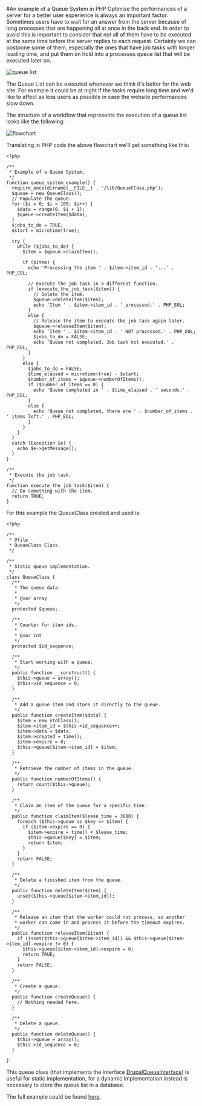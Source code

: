 #An example of a Queue System in PHP
Optimise the performances of a server for a better user experience is always an important factor. Sometimes users have to wait for an answer from the server because of long processes that are happening all at once in the back end.
In order to avoid this is important to consider that not all of them have to be executed at the same time before the server replies to each request. Certainly we can postpone some of them, especially the ones that have job tasks with longer loading time, and put them on hold into a processes queue list that will be executed later on.

![queue list](https://raw.githubusercontent.com/geberele/php-queue-system/master/images/queue_list.png)

The Queue List can be executed whenever we think it's better for the web site. For example it could be at night if the tasks require long time and we'd like to affect as less users as possible in case the website performances slow down.

The structure of a workflow that represents the execution of a queue list looks like the following:

![flowchart](https://raw.githubusercontent.com/geberele/php-queue-system/master/images/flowchart.png)

Translating in PHP code the above flowchart we'll get something like this:

```
<?php

/**
 * Example of a Queue System.
 */
function queue_system_example() {
  require_once(dirname(__FILE__) . '/lib/QueueClass.php');
  $queue = new QueueClass();
  // Populate the queue.
  for ($i = 0; $i < 100; $i++) {
    $data = range(0, $i + 1);
    $queue->createItem($data);
  }
  $jobs_to_do = TRUE;
  $start = microtime(true);

  try {
    while ($jobs_to_do) {
      $item = $queue->claimItem();

      if ($item) {
        echo 'Processing the item ' . $item->item_id . '...' . PHP_EOL;

        // Execute the job task in a different function.
        if (execute_the_job_task($item)) {
          // Delete the item.
          $queue->deleteItem($item);
          echo 'Item ' . $item->item_id . ' processed.' . PHP_EOL;
        }
        else {
          // Release the item to execute the job task again later.
          $queue->releaseItem($item);
          echo 'Item ' . $item->item_id . ' NOT processed.' . PHP_EOL;
          $jobs_to_do = FALSE;
          echo 'Queue not completed. Job task not executed.' . PHP_EOL;
        }
      }
      else {
        $jobs_to_do = FALSE;
        $time_elapsed = microtime(true) - $start;
        $number_of_items = $queue->numberOfItems();
        if ($number_of_items == 0) {
          echo 'Queue completed in ' . $time_elapsed . ' seconds.' . PHP_EOL;
        }
        else {
          echo 'Queue not completed, there are ' . $number_of_items . ' items left.' . PHP_EOL;
        }
      }
    }
  }
  catch (Exception $e) {
    echo $e->getMessage();
  }
}

/**
 * Execute the job task.
 */
function execute_the_job_task($item) {
  // Do something with the item.
  return TRUE;
}

```

For this example the QueueClass created and used is:

```
<?php

/**
 * @file
 * QueueClass Class.
 */

/**
 * Static queue implementation.
 */
class QueueClass {
  /**
   * The queue data.
   *
   * @var array
   */
  protected $queue;

  /**
   * Counter for item ids.
   *
   * @var int
   */
  protected $id_sequence;

  /**
   * Start working with a queue.
   */
  public function __construct() {
    $this->queue = array();
    $this->id_sequence = 0;
  }

  /**
   * Add a queue item and store it directly to the queue.
   */
  public function createItem($data) {
    $item = new stdClass();
    $item->item_id = $this->id_sequence++;
    $item->data = $data;
    $item->created = time();
    $item->expire = 0;
    $this->queue[$item->item_id] = $item;
  }

  /**
   * Retrieve the number of items in the queue.
   */
  public function numberOfItems() {
    return count($this->queue);
  }

  /**
   * Claim an item of the queue for a specific time.
   */
  public function claimItem($lease_time = 3600) {
    foreach ($this->queue as $key => $item) {
      if ($item->expire == 0) {
        $item->expire = time() + $lease_time;
        $this->queue[$key] = $item;
        return $item;
      }
    }
    return FALSE;
  }

  /**
   * Delete a finished item from the queue.
   */
  public function deleteItem($item) {
    unset($this->queue[$item->item_id]);
  }

  /**
   * Release an item that the worker could not process, so another
   * worker can come in and process it before the timeout expires.
   */
  public function releaseItem($item) {
    if (isset($this->queue[$item->item_id]) && $this->queue[$item->item_id]->expire != 0) {
      $this->queue[$item->item_id]->expire = 0;
      return TRUE;
    }
    return FALSE;
  }

  /**
   * Create a queue.
   */
  public function createQueue() {
    // Nothing needed here.
  }

  /**
   * Delete a queue.
   */
  public function deleteQueue() {
    $this->queue = array();
    $this->id_sequence = 0;
  }

}
```

This queue class (that implements the interface [DrupalQueueInterface](https://api.drupal.org/api/drupal/modules%21system%21system.queue.inc/interface/DrupalQueueInterface/7)) is useful for static implementation, for a dynamic implementation instead is necessary to store the queue list in a database.

The full example could be found [here](https://github.com/geberele/php-queue-system).
